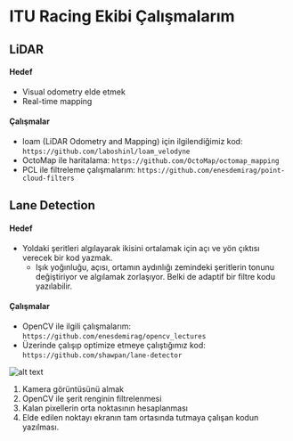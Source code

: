 # ITU Racing Ekibi Çalışmalarım #

## LiDAR

#### Hedef
* Visual odometry elde etmek
* Real-time mapping

#### Çalışmalar
* loam (LiDAR Odometry and Mapping) için ilgilendiğimiz kod: ```https://github.com/laboshinl/loam_velodyne```
* OctoMap ile haritalama: ```https://github.com/OctoMap/octomap_mapping```
* PCL ile filtreleme çalışmalarım: ```https://github.com/enesdemirag/point-cloud-filters```

## Lane Detection

#### Hedef
* Yoldaki şeritleri algılayarak ikisini ortalamak için açı ve yön çıktısı verecek bir kod yazmak.
    * Işık yoğınluğu, açısı, ortamın aydınlığı zemindeki şeritlerin tonunu değiştiriyor ve algılamak zorlaşıyor. Belki de adaptif bir filtre kodu yazılabilir.

#### Çalışmalar
* OpenCV ile ilgili çalışmalarım: ```https://github.com/enesdemirag/opencv_lectures```
* Üzerinde çalışıp optimize etmeye çalıştığımız kod: ```https://github.com/shawpan/lane-detector```

![alt text](https://github.com/ituracingteam/lane_detection/tree/master/src/flowchart.png "flowchart")

1. Kamera görüntüsünü almak
2. OpenCV ile şerit renginin filtrelenmesi
3. Kalan pixellerin orta noktasının hesaplanması
4. Elde edilen noktayı ekranın tam ortasında tutmaya çalışan kodun yazılması.
